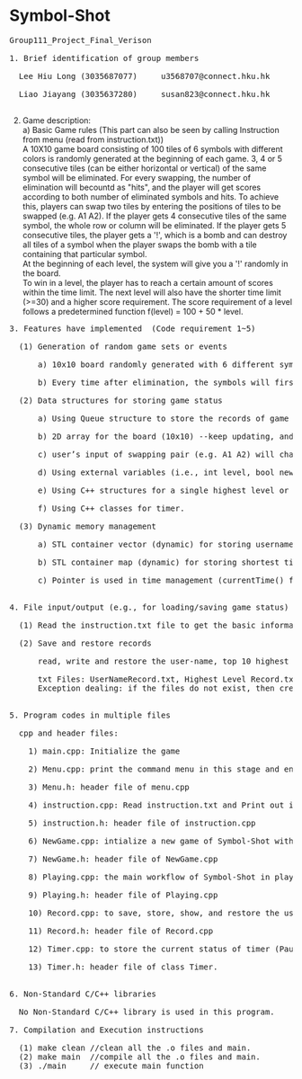 # Symbol-Shot
<pre>
Group111_Project_Final_Verison <br />
1. Brief identification of group members<br />
  Lee Hiu Long (3035687077)		u3568707@connect.hku.hk<br />
  Liao Jiayang (3035637280)		susan823@connect.hku.hk<br />
</pre>
2. Game description:<br />
  a) Basic Game rules (This part can also be seen by calling Instruction from menu (read from instruction.txt))<br />
  A 10X10 game board consisting of 100 tiles of 6 symbols with different colors is randomly generated at the beginning of each game. 3, 4 or 5 consecutive tiles (can be either horizontal or vertical) of the same symbol will be eliminated. For every swapping, the number of elimination will becountd as "hits",  and the player will get scores according to both number of eliminated symbols and hits.
  To achieve this, players can swap two tiles by entering the positions of tiles to be swapped (e.g. A1 A2). If the player gets 4 consecutive tiles of the same symbol, the whole row or column will be eliminated. If the player gets 5 consecutive tiles, the player gets a '!', which is a bomb and can destroy all tiles of a symbol when the player swaps the bomb with a tile containing that particular symbol.<br />
    At the beginning of each level, the system will give you a '!' randomly in the board.<br />
  To win in a level, the player has to reach a certain amount of scores within the time limit. The next level will also have the shorter time limit (>=30) and a higher score requirement. The score requirement of a level follows a predetermined function f(level) = 100 + 50 * level.<br />
<pre>
3. Features have implemented  (Code requirement 1~5)<br />
  (1) Generation of random game sets or events<br />
      a) 10x10 board randomly generated with 6 different symbols <br />
      b) Every time after elimination, the symbols will first fall down and then randomly generate new symbols in the blank area. After that, the game will print the new board. <br />
  (2) Data structures for storing game status<br />
      a) Using Queue structure to store the records of game (Highest evel, Shortest time, and User name)<br />
      b) 2D array for the board (10x10) --keep updating, and will be generated randomly when level starts<br />
      c) user’s input of swapping pair (e.g. A1 A2) will change to indices in 2D array for internal interpretation<br />
      d) Using external variables (i.e., int level, bool newBoard...) to store the current game progress.<br />
      e) Using C++ structures for a single highest level or shortest time record.<br />
      f) Using C++ classes for timer.<br />
  (3) Dynamic memory management<br />
      a) STL container vector (dynamic) for storing username and top 10 higest level record, its functions are used, and its sorting algorithm is also used for the latter one.<br />
      b) STL container map (dynamic) for storing shortest time level record,with levels as the keys and ShortestTime structure as the values There is no level limit in our game, so the size of the map is dynamic.<br />
      c) Pointer is used in time management (currentTime() function in Timer.cpp)<br />
      
4. File input/output (e.g., for loading/saving game status)<br />
  (1) Read the instruction.txt file to get the basic information of Symbol-Shot. <br />
  (2) Save and restore records<br />
      read, write and restore the user-name, top 10 highest level, and short time of each level to txt files.<br />
      txt Files: UserNameRecord.txt, Highest Level Record.txt, Shortest Time Record.txt
      Exception dealing: if the files do not exist, then create txt files for each saving.<br />
      
5. Program codes in multiple files<br />
  cpp and header files:<br />
    1) main.cpp: Initialize the game<br />
    2) Menu.cpp: print the command menu in this stage and enter the other part of Symbol-Shot according to user's input.<br />
    3) Menu.h: header file of menu.cpp<br />
    4) instruction.cpp: Read instruction.txt and Print out it in the console.<br />
    5) instruction.h: header file of instruction.cpp<br />
    6) NewGame.cpp: intialize a new game of Symbol-Shot with a new user name and some external variables.<br />
    7) NewGame.h: header file of NewGame.cpp<br />
    8) Playing.cpp: the main workflow of Symbol-Shot in playing stage.<br />
    9) Playing.h: header file of Playing.cpp<br />
    10) Record.cpp: to save, store, show, and restore the users' game records in Symbol-Shot. These records are saved in txt files, and can be accessed after quit the game.<br />
    11) Record.h: header file of Record.cpp<br />
    12) Timer.cpp: to store the current status of timer (Pause or not? Stop or not?) and return the time of every points.<br />
    13) Timer.h: header file of class Timer.<br />

6. Non-Standard C/C++ libraries<br />
  No Non-Standard C/C++ library is used in this program.
  
7. Compilation and Execution instructions<br />
  (1) make clean //clean all the .o files and main.
  (2) make main  //compile all the .o files and main.
  (3) ./main     // execute main function
</pre>

